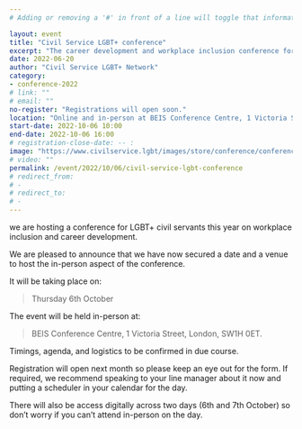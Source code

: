 ```yaml
---
# Adding or removing a '#' in front of a line will toggle that information off and on from being processed. 

layout: event
title: "Civil Service LGBT+ conference"
excerpt: "The career development and workplace inclusion conference for LGBT+ civil servants."
date: 2022-06-20
author: "Civil Service LGBT+ Network"
category: 
- conference-2022
# link: ""
# email: ""
no-register: "Registrations will open soon."
location: "Online and in-person at BEIS Conference Centre, 1 Victoria Street, London, SW1H 0ET"
start-date: 2022-10-06 10:00
end-date: 2022-10-06 16:00
# registration-close-date: -- :
image: "https://www.civilservice.lgbt/images/store/conference/conference-2022.png"
# video: ""
permalink: /event/2022/10/06/civil-service-lgbt-conference
# redirect_from: 
# - 
# redirect_to: 
# - 
---
```


we are hosting a conference for LGBT+ civil servants this year on workplace inclusion and career development.

We are pleased to announce that we have now secured a date and a venue to host the in-person aspect of the conference.

It will be taking place on:

> Thursday 6th October

The event will be held in-person at:

> BEIS Conference Centre, 1 Victoria Street, London, SW1H 0ET.

Timings, agenda, and logistics to be confirmed in due course.

Registration will open next month so please keep an eye out for the form. If required, we recommend speaking to your line manager about it now and putting a scheduler in your calendar for the day.

There will also be access digitally across two days (6th and 7th October) so don’t worry if you can’t attend in-person on the day.

